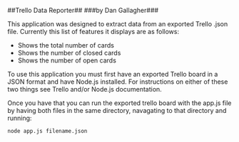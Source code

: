 ##Trello Data Reporter##
###by Dan Gallagher###

This application was designed to extract data from an exported Trello .json file. Currently this list of features it displays are as follows:

- Shows the total number of cards
- Shows the number of closed cards
- Shows the number of open cards

To use this application you must first have an exported Trello board in a JSON format and have Node.js installed. For instructions on either of these two things see Trello and/or Node.js documentation.

Once you have that you can run the exported trello board with the app.js file by having both files in the same directory, navagating to that directory and running:

```
node app.js filename.json
```
